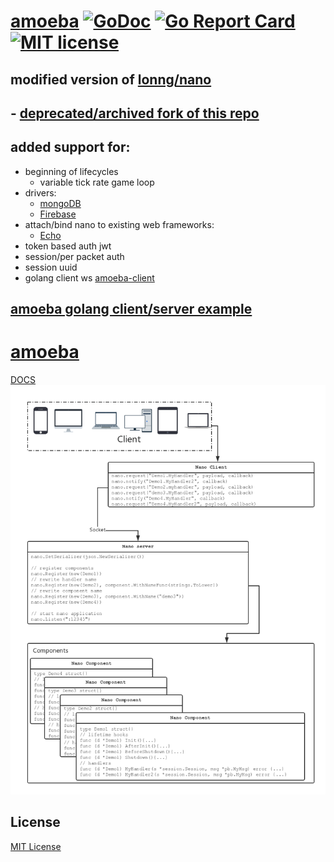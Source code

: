 # [amoeba][1] [![GoDoc][2]][3] [![Go Report Card][4]][5] [![MIT license][6]][7]

## modified version of [lonng/nano][8]
## - [deprecated/archived fork of this repo][9]

## added support for:
- beginning of lifecycles
  - variable tick rate game loop
- drivers:
  - [mongoDB][10]
  - [Firebase][11]
- attach/bind nano to existing web frameworks:
  - [Echo][12]
- token based auth jwt
- session/per packet auth
- session uuid
- golang client ws [amoeba-client][13]

## [amoeba golang client/server example][16]

[1]: https://github.com/revzim/amoeba
[2]: https://godoc.org/github.com/revzim/amoeba?status.svg
[3]: https://godoc.org/github.com/revzim/amoeba
[4]: https://goreportcard.com/badge/github.com/revzim/amoeba
[5]: https://goreportcard.com/report/github.com/revzim/amoeba
[6]: https://img.shields.io/badge/license-MIT-blue.svg
[7]: LICENSE
[8]: https://github.com/lonng/nano
[9]: https://github.com/revzim/nano-old
[10]: https://www.mongodb.com/
[11]: https://firebase.google.com/
[12]: https://github.com/labstack/echo
[13]: https://github.com/revzim/go-pomelo-client
[14]: README.md
[15]: media/application.png
[16]: https://github.com/revzim/amoeba/tree/master/examples/demo/chat2
[17]: https://github.com/revzim/nano-old#nano---

# [amoeba][1]
[DOCS][17]
![nano image][15]

## License

[MIT License][14]
